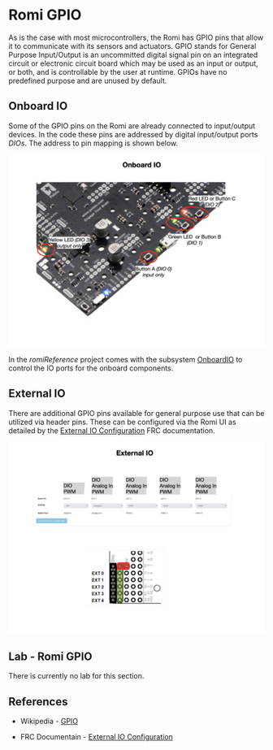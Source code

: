 # Romi GPIO
As is the case with most microcontrollers, the Romi has GPIO pins that allow it to communicate with its sensors and actuators. GPIO stands for General Purpose Input/Output is an uncommitted digital signal pin on an integrated circuit or electronic circuit board which may be used as an input or output, or both, and is controllable by the user at runtime. GPIOs have no predefined purpose and are unused by default. 

## Onboard IO
Some of the GPIO pins on the Romi are already connected to input/output devices. In the code these pins are addressed by digital input/output ports *DIOs*.  The address to pin mapping is shown below. 

![Onboard IO](../../images/Romi/Romi.019.jpeg)

In the *romiReference* project comes with the subsystem [OnboardIO](https://github.com/FRC-2928/RomiExamples/blob/main/RomiDrivetrainBase/src/main/java/frc/robot/subsystems/OnBoardIO.java) to control the IO ports for the onboard components.

## External IO
There are additional GPIO pins available for general purpose use that can be utilized via header pins. These can be configured via the Romi UI as detailed by the [External IO Configuration](https://docs.wpilib.org/en/latest/docs/romi-robot/web-ui.html#external-io-configuration) FRC documentation.

![External IO](../../images/Romi/Romi.020.jpeg)

## Lab - Romi GPIO

There is currently no lab for this section.


## References

- Wikipedia - [GPIO](https://en.wikipedia.org/wiki/General-purpose_input/output)

- FRC Documentain - [External IO Configuration](https://docs.wpilib.org/en/latest/docs/romi-robot/web-ui.html#external-io-configuration)